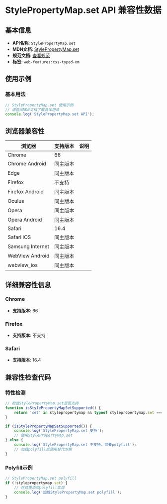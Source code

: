 # StylePropertyMap.set API 兼容性数据

## 基本信息

- **API名称**: `StylePropertyMap.set`
- **MDN文档**: [StylePropertyMap.set](https://developer.mozilla.org/docs/Web/API/StylePropertyMap/set)
- **规范文档**: [查看规范](https://drafts.css-houdini.org/css-typed-om/#dom-stylepropertymap-set)
- **标签**: `web-features:css-typed-om`

## 使用示例

### 基本用法

```javascript
// StylePropertyMap.set 使用示例
// 请查阅MDN文档了解具体用法
console.log('StylePropertyMap.set API');
```

## 浏览器兼容性

| 浏览器 | 支持版本 | 说明 |
|--------|----------|------|
| Chrome | 66 |  |
| Chrome Android | 同主版本 |  |
| Edge | 同主版本 |  |
| Firefox | 不支持 |  |
| Firefox Android | 同主版本 |  |
| Oculus | 同主版本 |  |
| Opera | 同主版本 |  |
| Opera Android | 同主版本 |  |
| Safari | 16.4 |  |
| Safari iOS | 同主版本 |  |
| Samsung Internet | 同主版本 |  |
| WebView Android | 同主版本 |  |
| webview_ios | 同主版本 |  |

## 详细兼容性信息

### Chrome

- **支持版本**: 66

### Firefox

- **支持版本**: 不支持

### Safari

- **支持版本**: 16.4

## 兼容性检查代码

### 特性检测

```javascript
// 检查StylePropertyMap.set是否支持
function isStylePropertyMapSetSupported() {
    return 'set' in stylepropertymap && typeof stylepropertymap.set === 'function';
}

if (isStylePropertyMapSetSupported()) {
    console.log('StylePropertyMap.set 支持');
    // 使用StylePropertyMap.set
} else {
    console.log('StylePropertyMap.set 不支持，需要polyfill');
    // 加载polyfill或使用替代方案
}
```

### Polyfill示例

```javascript
// StylePropertyMap.set polyfill
if (!stylepropertymap.set) {
    // 在这里添加polyfill实现
    console.log('加载StylePropertyMap.set polyfill');
}
```

